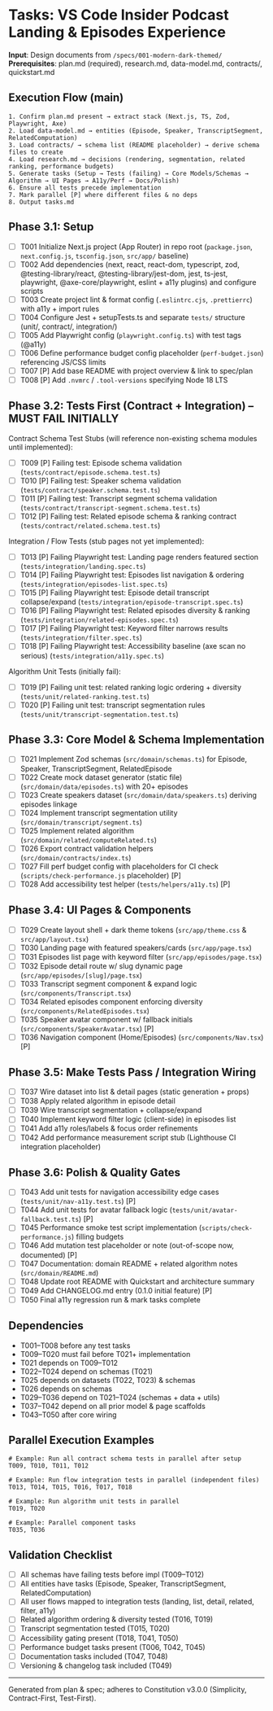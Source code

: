 # Tasks: VS Code Insider Podcast Landing & Episodes Experience

**Input**: Design documents from `/specs/001-modern-dark-themed/`
**Prerequisites**: plan.md (required), research.md, data-model.md, contracts/, quickstart.md

## Execution Flow (main)
```
1. Confirm plan.md present → extract stack (Next.js, TS, Zod, Playwright, Axe)
2. Load data-model.md → entities (Episode, Speaker, TranscriptSegment, RelatedComputation)
3. Load contracts/ → schema list (README placeholder) → derive schema files to create
4. Load research.md → decisions (rendering, segmentation, related ranking, performance budgets)
5. Generate tasks (Setup → Tests (failing) → Core Models/Schemas → Algorithm → UI Pages → A11y/Perf → Docs/Polish)
6. Ensure all tests precede implementation
7. Mark parallel [P] where different files & no deps
8. Output tasks.md
```

## Phase 3.1: Setup
- [ ] T001 Initialize Next.js project (App Router) in repo root (`package.json`, `next.config.js`, `tsconfig.json`, `src/app/` baseline)
- [ ] T002 Add dependencies (next, react, react-dom, typescript, zod, @testing-library/react, @testing-library/jest-dom, jest, ts-jest, playwright, @axe-core/playwright, eslint + a11y plugins) and configure scripts
- [ ] T003 Create project lint & format config (`.eslintrc.cjs`, `.prettierrc`) with a11y + import rules
- [ ] T004 Configure Jest + setupTests.ts and separate `tests/` structure (unit/, contract/, integration/)
- [ ] T005 Add Playwright config (`playwright.config.ts`) with test tags (@a11y)
- [ ] T006 Define performance budget config placeholder (`perf-budget.json`) referencing JS/CSS limits
- [ ] T007 [P] Add base README with project overview & link to spec/plan
- [ ] T008 [P] Add `.nvmrc` / `.tool-versions` specifying Node 18 LTS

## Phase 3.2: Tests First (Contract + Integration) – MUST FAIL INITIALLY
Contract Schema Test Stubs (will reference non-existing schema modules until implemented):
- [ ] T009 [P] Failing test: Episode schema validation (`tests/contract/episode.schema.test.ts`)
- [ ] T010 [P] Failing test: Speaker schema validation (`tests/contract/speaker.schema.test.ts`)
- [ ] T011 [P] Failing test: Transcript segment schema validation (`tests/contract/transcript-segment.schema.test.ts`)
- [ ] T012 [P] Failing test: Related episode schema & ranking contract (`tests/contract/related.schema.test.ts`)

Integration / Flow Tests (stub pages not yet implemented):
- [ ] T013 [P] Failing Playwright test: Landing page renders featured section (`tests/integration/landing.spec.ts`)
- [ ] T014 [P] Failing Playwright test: Episodes list navigation & ordering (`tests/integration/episodes-list.spec.ts`)
- [ ] T015 [P] Failing Playwright test: Episode detail transcript collapse/expand (`tests/integration/episode-transcript.spec.ts`)
- [ ] T016 [P] Failing Playwright test: Related episodes diversity & ranking (`tests/integration/related-episodes.spec.ts`)
- [ ] T017 [P] Failing Playwright test: Keyword filter narrows results (`tests/integration/filter.spec.ts`)
- [ ] T018 [P] Failing Playwright test: Accessibility baseline (axe scan no serious) (`tests/integration/a11y.spec.ts`)

Algorithm Unit Tests (initially fail):
- [ ] T019 [P] Failing unit test: related ranking logic ordering + diversity (`tests/unit/related-ranking.test.ts`)
- [ ] T020 [P] Failing unit test: transcript segmentation rules (`tests/unit/transcript-segmentation.test.ts`)

## Phase 3.3: Core Model & Schema Implementation
- [ ] T021 Implement Zod schemas (`src/domain/schemas.ts`) for Episode, Speaker, TranscriptSegment, RelatedEpisode
- [ ] T022 Create mock dataset generator (static file) (`src/domain/data/episodes.ts`) with 20+ episodes
- [ ] T023 Create speakers dataset (`src/domain/data/speakers.ts`) deriving episodes linkage
- [ ] T024 Implement transcript segmentation utility (`src/domain/transcript/segment.ts`)
- [ ] T025 Implement related algorithm (`src/domain/related/computeRelated.ts`)
- [ ] T026 Export contract validation helpers (`src/domain/contracts/index.ts`)
- [ ] T027 Fill perf budget config with placeholders for CI check (`scripts/check-performance.js` placeholder) [P]
- [ ] T028 Add accessibility test helper (`tests/helpers/a11y.ts`) [P]

## Phase 3.4: UI Pages & Components
- [ ] T029 Create layout shell + dark theme tokens (`src/app/theme.css` & `src/app/layout.tsx`)
- [ ] T030 Landing page with featured speakers/cards (`src/app/page.tsx`)
- [ ] T031 Episodes list page with keyword filter (`src/app/episodes/page.tsx`)
- [ ] T032 Episode detail route w/ slug dynamic page (`src/app/episodes/[slug]/page.tsx`)
- [ ] T033 Transcript segment component & expand logic (`src/components/Transcript.tsx`)
- [ ] T034 Related episodes component enforcing diversity (`src/components/RelatedEpisodes.tsx`)
- [ ] T035 Speaker avatar component w/ fallback initials (`src/components/SpeakerAvatar.tsx`) [P]
- [ ] T036 Navigation component (Home/Episodes) (`src/components/Nav.tsx`) [P]

## Phase 3.5: Make Tests Pass / Integration Wiring
- [ ] T037 Wire dataset into list & detail pages (static generation + props)
- [ ] T038 Apply related algorithm in episode detail
- [ ] T039 Wire transcript segmentation + collapse/expand
- [ ] T040 Implement keyword filter logic (client-side) in episodes list
- [ ] T041 Add a11y roles/labels & focus order refinements
- [ ] T042 Add performance measurement script stub (Lighthouse CI integration placeholder)

## Phase 3.6: Polish & Quality Gates
- [ ] T043 Add unit tests for navigation accessibility edge cases (`tests/unit/nav-a11y.test.ts`) [P]
- [ ] T044 Add unit tests for avatar fallback logic (`tests/unit/avatar-fallback.test.ts`) [P]
- [ ] T045 Performance smoke test script implementation (`scripts/check-performance.js`) filling budgets
- [ ] T046 Add mutation test placeholder or note (out-of-scope now, documented) [P]
- [ ] T047 Documentation: domain README + related algorithm notes (`src/domain/README.md`)
- [ ] T048 Update root README with Quickstart and architecture summary
- [ ] T049 Add CHANGELOG.md entry (0.1.0 initial feature) [P]
- [ ] T050 Final a11y regression run & mark tasks complete

## Dependencies
- T001–T008 before any test tasks
- T009–T020 must fail before T021+ implementation
- T021 depends on T009–T012
- T022–T024 depend on schemas (T021)
- T025 depends on datasets (T022, T023) & schemas
- T026 depends on schemas
- T029–T036 depend on T021–T024 (schemas + data + utils)
- T037–T042 depend on all prior model & page scaffolds
- T043–T050 after core wiring

## Parallel Execution Examples
```
# Example: Run all contract schema tests in parallel after setup
T009, T010, T011, T012

# Example: Run flow integration tests in parallel (independent files)
T013, T014, T015, T016, T017, T018

# Example: Run algorithm unit tests in parallel
T019, T020

# Example: Parallel component tasks
T035, T036
```

## Validation Checklist
- [ ] All schemas have failing tests before impl (T009–T012)
- [ ] All entities have tasks (Episode, Speaker, TranscriptSegment, RelatedComputation)
- [ ] All user flows mapped to integration tests (landing, list, detail, related, filter, a11y)
- [ ] Related algorithm ordering & diversity tested (T016, T019)
- [ ] Transcript segmentation tested (T015, T020)
- [ ] Accessibility gating present (T018, T041, T050)
- [ ] Performance budget tasks present (T006, T042, T045)
- [ ] Documentation tasks included (T047, T048)
- [ ] Versioning & changelog task included (T049)

---
Generated from plan & spec; adheres to Constitution v3.0.0 (Simplicity, Contract-First, Test-First).
